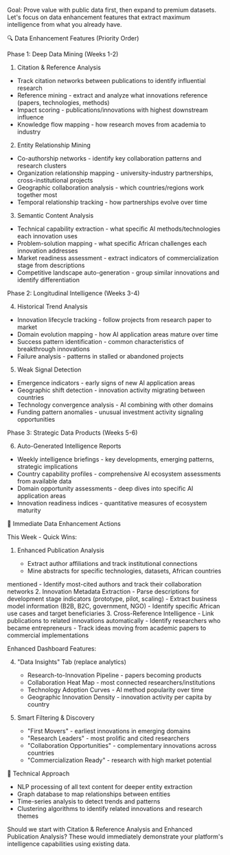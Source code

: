 Goal: Prove value with public data first, then expand to premium
datasets. Let's focus on data enhancement features that extract maximum
intelligence from what you already have.

🔍 Data Enhancement Features (Priority Order)

Phase 1: Deep Data Mining (Weeks 1-2)

1. Citation & Reference Analysis

- Track citation networks between publications to identify influential research
- Reference mining - extract and analyze what innovations reference (papers,
  technologies, methods)
- Impact scoring - publications/innovations with highest downstream influence
- Knowledge flow mapping - how research moves from academia to industry

2. Entity Relationship Mining

- Co-authorship networks - identify key collaboration patterns and research
  clusters
- Organization relationship mapping - university-industry partnerships,
  cross-institutional projects
- Geographic collaboration analysis - which countries/regions work together most
- Temporal relationship tracking - how partnerships evolve over time

3. Semantic Content Analysis

- Technical capability extraction - what specific AI methods/technologies each
  innovation uses
- Problem-solution mapping - what specific African challenges each innovation
  addresses
- Market readiness assessment - extract indicators of commercialization stage
  from descriptions
- Competitive landscape auto-generation - group similar innovations and identify
  differentiation

Phase 2: Longitudinal Intelligence (Weeks 3-4)

4. Historical Trend Analysis

- Innovation lifecycle tracking - follow projects from research paper to market
- Domain evolution mapping - how AI application areas mature over time
- Success pattern identification - common characteristics of breakthrough
  innovations
- Failure analysis - patterns in stalled or abandoned projects

5. Weak Signal Detection

- Emergence indicators - early signs of new AI application areas
- Geographic shift detection - innovation activity migrating between countries
- Technology convergence analysis - AI combining with other domains
- Funding pattern anomalies - unusual investment activity signaling opportunities

Phase 3: Strategic Data Products (Weeks 5-6)

6. Auto-Generated Intelligence Reports

- Weekly intelligence briefings - key developments, emerging patterns, strategic
  implications
- Country capability profiles - comprehensive AI ecosystem assessments from
  available data
- Domain opportunity assessments - deep dives into specific AI application areas
- Innovation readiness indices - quantitative measures of ecosystem maturity

🎯 Immediate Data Enhancement Actions

This Week - Quick Wins:

1. Enhanced Publication Analysis


    - Extract author affiliations and track institutional connections
    - Mine abstracts for specific technologies, datasets, African countries

mentioned - Identify most-cited authors and track their collaboration networks 2. Innovation Metadata Extraction - Parse descriptions for development stage indicators (prototype, pilot,
scaling) - Extract business model information (B2B, B2C, government, NGO) - Identify specific African use cases and target beneficiaries 3. Cross-Reference Intelligence - Link publications to related innovations automatically - Identify researchers who became entrepreneurs - Track ideas moving from academic papers to commercial implementations

Enhanced Dashboard Features:

4. "Data Insights" Tab (replace analytics)


    - Research-to-Innovation Pipeline - papers becoming products
    - Collaboration Heat Map - most connected researchers/institutions
    - Technology Adoption Curves - AI method popularity over time
    - Geographic Innovation Density - innovation activity per capita by country

5. Smart Filtering & Discovery


    - "First Movers" - earliest innovations in emerging domains
    - "Research Leaders" - most prolific and cited researchers
    - "Collaboration Opportunities" - complementary innovations across countries
    - "Commercialization Ready" - research with high market potential

🚀 Technical Approach

- NLP processing of all text content for deeper entity extraction
- Graph database to map relationships between entities
- Time-series analysis to detect trends and patterns
- Clustering algorithms to identify related innovations and research themes

Should we start with Citation & Reference Analysis and Enhanced Publication
Analysis? These would immediately demonstrate your platform's intelligence
capabilities using existing data.
